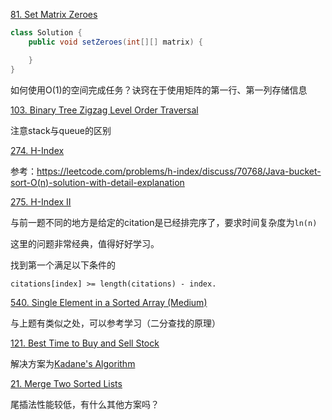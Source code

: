 [81. Set Matrix Zeroes](https://leetcode.com/problems/set-matrix-zeroes/)
```java
class Solution {
    public void setZeroes(int[][] matrix) {

    }
}
```

如何使用O(1)的空间完成任务？诀窍在于使用矩阵的第一行、第一列存储信息

[103. Binary Tree Zigzag Level Order Traversal](https://leetcode.com/problems/binary-tree-zigzag-level-order-traversal/)

注意stack与queue的区别

[274. H-Index](https://leetcode.com/problems/h-index/)

参考：https://leetcode.com/problems/h-index/discuss/70768/Java-bucket-sort-O(n)-solution-with-detail-explanation

[275. H-Index II](https://leetcode.com/problems/h-index-ii/)

与前一题不同的地方是给定的citation是已经排完序了，要求时间复杂度为`ln(n)`

这里的问题非常经典，值得好好学习。

找到第一个满足以下条件的

```
citations[index] >= length(citations) - index. 
```

[540. Single Element in a Sorted Array (Medium)](https://leetcode.com/problems/single-element-in-a-sorted-array/description/)

与上题有类似之处，可以参考学习（二分查找的原理）

[121. Best Time to Buy and Sell Stock](https://leetcode.com/problems/best-time-to-buy-and-sell-stock/)

解决方案为[Kadane's Algorithm](https://leetcode.com/problems/best-time-to-buy-and-sell-stock/discuss/39038/Kadane's-Algorithm-Since-no-one-has-mentioned-about-this-so-far-%3A)

[21. Merge Two Sorted Lists](https://leetcode.com/problems/merge-two-sorted-lists/)

尾插法性能较低，有什么其他方案吗？
